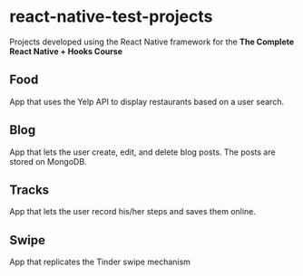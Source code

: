 # react-native-test-projects
Projects developed using the React Native framework for the **The Complete React Native + Hooks Course**

## Food
App that uses the Yelp API to display restaurants based on a user search.

## Blog
App that lets the user create, edit, and delete blog posts. The posts are stored on MongoDB.

## Tracks
App that lets the user record his/her steps and saves them online.

## Swipe
App that replicates the Tinder swipe mechanism
